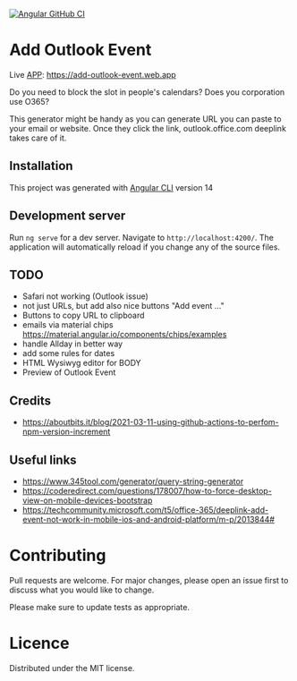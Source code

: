 [![Angular GitHub CI](https://github.com/CrackingBits/add-outlook-event/actions/workflows/angular-ci.yml/badge.svg)](https://github.com/CrackingBits/add-outlook-event/actions/workflows/angular-ci.yml)

# Add Outlook Event

Live [APP](https://add-outlook-event.web.app): https://add-outlook-event.web.app

Do you need to block the slot in people's calendars? Does you corporation use O365?

This generator might be handy as you can generate URL you can paste to your email or website.
Once they click the link, outlook.office.com deeplink takes care of it.

## Installation

This project was generated with [Angular CLI](https://github.com/angular/angular-cli) version 14

## Development server

Run `ng serve` for a dev server. Navigate to `http://localhost:4200/`. The application will automatically reload if you change any of the source files.

## TODO

- Safari not working (Outlook issue)
- not just URLs, but add also nice buttons "Add event ..."
- Buttons to copy URL to clipboard
- emails via material chips https://material.angular.io/components/chips/examples
- handle Allday in better way
- add some rules for dates
- HTML Wysiwyg editor for BODY
- Preview of Outlook Event

## Credits

- https://aboutbits.it/blog/2021-03-11-using-github-actions-to-perfom-npm-version-increment

## Useful links

- https://www.345tool.com/generator/query-string-generator
- https://coderedirect.com/questions/178007/how-to-force-desktop-view-on-mobile-devices-bootstrap
- https://techcommunity.microsoft.com/t5/office-365/deeplink-add-event-not-work-in-mobile-ios-and-android-platform/m-p/2013844#

# Contributing

Pull requests are welcome. For major changes, please open an issue first to discuss what you would like to change.

Please make sure to update tests as appropriate.

# Licence

Distributed under the MIT license.

